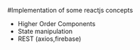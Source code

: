#Implementation of some reactjs concepts

- Higher Order Components
- State manipulation
- REST (axios,firebase)
